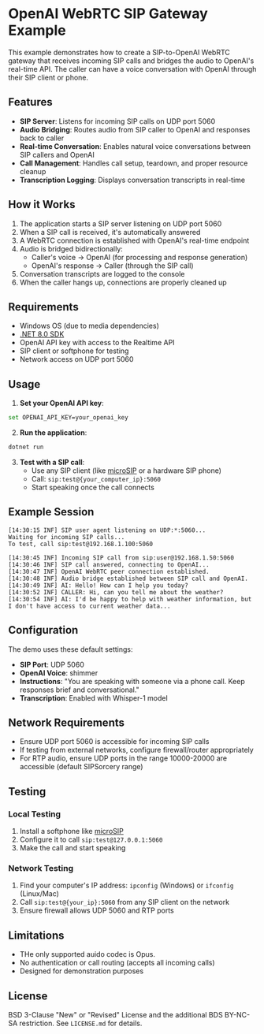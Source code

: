 ﻿# OpenAI WebRTC SIP Gateway Example

This example demonstrates how to create a SIP-to-OpenAI WebRTC gateway that receives incoming SIP calls and bridges the audio to OpenAI's real-time API. The caller can have a voice conversation with OpenAI through their SIP client or phone.

## Features

- **SIP Server**: Listens for incoming SIP calls on UDP port 5060
- **Audio Bridging**: Routes audio from SIP caller to OpenAI and responses back to caller
- **Real-time Conversation**: Enables natural voice conversations between SIP callers and OpenAI
- **Call Management**: Handles call setup, teardown, and proper resource cleanup
- **Transcription Logging**: Displays conversation transcripts in real-time

## How it Works

1. The application starts a SIP server listening on UDP port 5060
2. When a SIP call is received, it's automatically answered
3. A WebRTC connection is established with OpenAI's real-time endpoint
4. Audio is bridged bidirectionally:
   - Caller's voice → OpenAI (for processing and response generation)
   - OpenAI's response → Caller (through the SIP call)
5. Conversation transcripts are logged to the console
6. When the caller hangs up, connections are properly cleaned up

## Requirements

- Windows OS (due to media dependencies)
- [.NET 8.0 SDK](https://dotnet.microsoft.com/en-us/download/dotnet/8.0)
- OpenAI API key with access to the Realtime API
- SIP client or softphone for testing
- Network access on UDP port 5060

## Usage

1. **Set your OpenAI API key**:
```bash
set OPENAI_API_KEY=your_openai_key
```

2. **Run the application**:
```bash
dotnet run
```

3. **Test with a SIP call**:
   - Use any SIP client (like [microSIP](https://www.microsip.org/) or a hardware SIP phone)
   - Call: `sip:test@{your_computer_ip}:5060`
   - Start speaking once the call connects

## Example Session

```
[14:30:15 INF] SIP user agent listening on UDP:*:5060...
Waiting for incoming SIP calls...
To test, call sip:test@192.168.1.100:5060

[14:30:45 INF] Incoming SIP call from sip:user@192.168.1.50:5060
[14:30:46 INF] SIP call answered, connecting to OpenAI...
[14:30:47 INF] OpenAI WebRTC peer connection established.
[14:30:48 INF] Audio bridge established between SIP call and OpenAI.
[14:30:49 INF] AI: Hello! How can I help you today?
[14:30:52 INF] CALLER: Hi, can you tell me about the weather?
[14:30:54 INF] AI: I'd be happy to help with weather information, but I don't have access to current weather data...
```

## Configuration

The demo uses these default settings:
- **SIP Port**: UDP 5060
- **OpenAI Voice**: shimmer
- **Instructions**: "You are speaking with someone via a phone call. Keep responses brief and conversational."
- **Transcription**: Enabled with Whisper-1 model

## Network Requirements

- Ensure UDP port 5060 is accessible for incoming SIP calls
- If testing from external networks, configure firewall/router appropriately
- For RTP audio, ensure UDP ports in the range 10000-20000 are accessible (default SIPSorcery range)

## Testing

### Local Testing
1. Install a softphone like [microSIP](https://www.microsip.org/)
2. Configure it to call `sip:test@127.0.0.1:5060`
3. Make the call and start speaking

### Network Testing
1. Find your computer's IP address: `ipconfig` (Windows) or `ifconfig` (Linux/Mac)
2. Call `sip:test@{your_ip}:5060` from any SIP client on the network
3. Ensure firewall allows UDP 5060 and RTP ports

## Limitations

- THe only supported auido codec is Opus.
- No authentication or call routing (accepts all incoming calls)
- Designed for demonstration purposes

## License

BSD 3-Clause "New" or "Revised" License and the additional BDS BY-NC-SA restriction. See `LICENSE.md` for details.